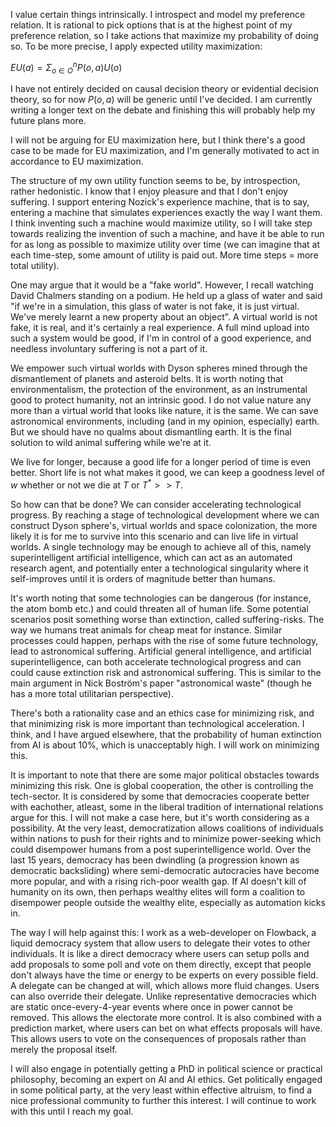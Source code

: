 
I value certain things intrinsically. I introspect and model my preference relation. It is rational to pick options that is at the highest point of my preference relation, so I take actions that maximize my probability of doing so. To be more precise, I apply expected utility maximization:

$EU(a)=\Sigma_{o\in O}^n P(o,a)U(o)$

I have not entirely decided on causal decision theory or evidential decision theory, so for now $P(o,a)$ will be generic until I've decided. I am currently writing a longer text on the debate and finishing this will probably help my future plans more.

I will not be arguing for EU maximization here, but I think there's a good case to be made for EU maximization, and I'm generally motivated to act in accordance to EU maximization. 

The structure of my own utility function seems to be, by introspection, rather hedonistic. I know that I enjoy pleasure and that I don't enjoy suffering. I support entering Nozick's experience machine, that is to say, entering a machine that simulates experiences exactly the way I want them. I think inventing such a machine would maximize utility, so I will take step towards realizing the invention of such a machine, and have it be able to run for as long as possible to maximize utility over time (we can imagine that at each time-step, some amount of utility is paid out. More time steps = more total utility). 

One may argue that it would be a "fake world". However, I recall watching David Chalmers standing on a podium. He held up a glass of water and said "if we're in a simulation, this glass of water is not fake, it is just virtual. We've merely learnt a new property about an object". A virtual world is not fake, it is real, and it's certainly a real experience. A full mind upload into such a system would be good, if I'm in control of a good experience, and needless involuntary suffering is not a part of it. 

We empower such virtual worlds with Dyson spheres mined through the dismantlement of planets and asteroid belts. It is worth noting that environmentalism, the protection of the environment, as an instrumental good to protect humanity, not an intrinsic good. I do not value nature any more than a virtual world that looks like nature, it is the same. We can save astronomical environments, including (and in my opinion, especially) earth. But we should have no qualms about dismantling earth. It is the final solution to wild animal suffering while we're at it. 

We live for longer, because a good life for a longer period of time is even better. Short life is not what makes it good, we can keep a goodness level of $w$ whether or not we die at $T$ or $T^* >> T$.

So how can that be done? We can consider accelerating technological progress. By reaching a stage of technological development where we can construct Dyson sphere's, virtual worlds and space colonization, the more likely it is for me to survive into this scenario and can live life in virtual worlds. A single technology may be enough to achieve all of this, namely superintelligent artificial intelligence, which can act as an automated research agent, and potentially enter a technological singularity where it self-improves until it is orders of magnitude better than humans.

It's worth noting that some technologies can be dangerous (for instance, the atom bomb etc.) and could threaten all of human life. Some potential scenarios posit something worse than extinction, called suffering-risks. The way we humans treat animals for cheap meat for instance. Similar processes could happen, perhaps with the rise of some future technology, lead to astronomical suffering. Artificial general intelligence, and artificial superintelligence, can both accelerate technological progress and can could cause extinction risk and astronomical suffering. This is similar to the main argument in Nick Boström's paper "astronomical waste" (though he has a more total utilitarian perspective).

There's both a rationality case and an ethics case for minimizing risk, and that minimizing risk is more important than technological acceleration. I think, and I have argued elsewhere, that the probability of human extinction from AI is about 10%, which is unacceptably high. I will work on minimizing this. 

It is important to note that there are some major political obstacles towards minimizing this risk. One is global cooperation, the other is controlling the tech-sector. It is considered by some that democracies cooperate better with eachother, atleast, some in the liberal tradition of international relations argue for this. I will not make a case here, but it's worth considering as a possibility. At the very least, democratization allows coalitions  of individuals within nations to push for their rights and to minimize power-seeking which could disempower humans from a post superintelligence world. Over the last 15 years, democracy has been dwindling (a progression known as democratic backsliding) where semi-democratic autocracies have become more popular, and with a rising rich-poor wealth gap. If AI doesn't kill of humanity on its own, then perhaps wealthy elites will form a coalition to disempower people outside the wealthy elite, especially as automation kicks in. 

The way I will help against this: I work as a web-developer on Flowback, a liquid democracy system that allow users to delegate their votes to other individuals. It is like a direct democracy where users can setup polls and add proposals to some poll and vote on them directly, except that people don't always have the time or energy to be experts on every possible field. A delegate can be changed at will, which allows more fluid changes. Users can also override their delegate. Unlike representative democracies which are static once-every-4-year events where once in power cannot be removed. This allows the electorate more control. It is also combined with a prediction market, where users can bet on what effects proposals will have. This allows users to vote on the consequences of proposals rather than merely the proposal itself. 

I will also engage in potentially getting a PhD in political science or practical philosophy, becoming an expert on AI and AI ethics. Get politically engaged in some political party, at the very least within effective altruism, to find a nice professional community to further this interest. I will continue to work with this until I reach my goal. 